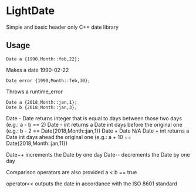 # LightDate
Simple and basic header only C++ date library

## Usage

```
Date a {1990,Month::feb,22};
```
Makes a date 1990-02-22

```
Date error {1990,Month::feb,30};
```
Throws a runtime_error

```
Date a {2018,Month::jan,1};
Date b {2018,Month::jan,3};
```
Date - Date returns integer that is equal to days between those two days (e.g.: a - b == 2)
Date - int returns a Date int days before the original one (e.g.: b - 2 == Date{2018,Month::jan,1})
Date + Date N/A
Date + int returns a Date int days ahead the original one (e.g.: a + 10 == Date{2018,Month::jan,11})

Date++ increments the Date by one day
Date-- decrements the Date by one day

Comparison operators are also provided
a < b == true

operator<< outputs the date in accordance with the ISO 8601 standard




